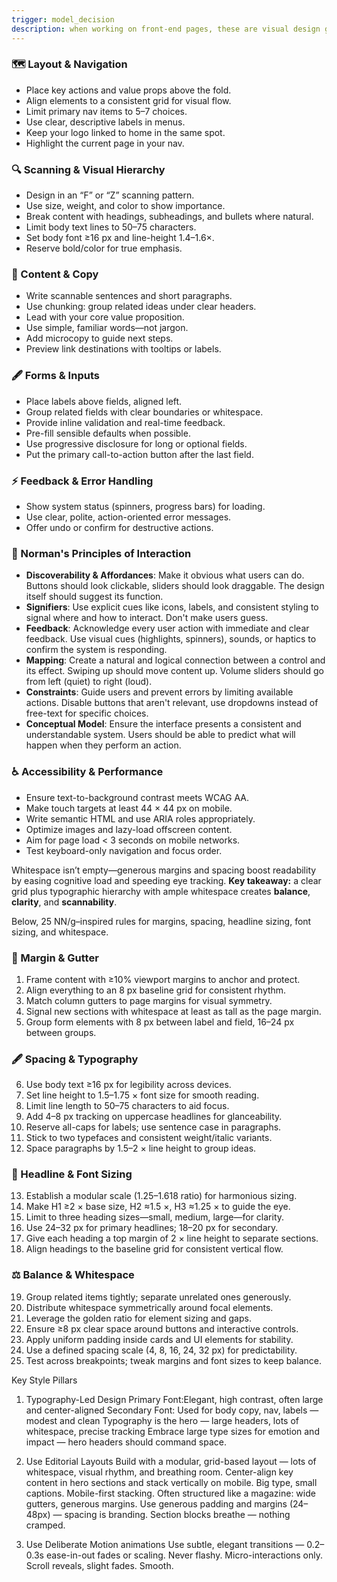 ```yaml
---
trigger: model_decision
description: when working on front-end pages, these are visual design guidelines
---
```


### 🗺️ Layout & Navigation

* Place key actions and value props above the fold.
* Align elements to a consistent grid for visual flow.
* Limit primary nav items to 5–7 choices.
* Use clear, descriptive labels in menus.
* Keep your logo linked to home in the same spot.
* Highlight the current page in your nav.

### 🔍 Scanning & Visual Hierarchy

* Design in an “F” or “Z” scanning pattern.
* Use size, weight, and color to show importance.
* Break content with headings, subheadings, and bullets where natural. 
* Limit body text lines to 50–75 characters.
* Set body font ≥16 px and line-height 1.4–1.6×.
* Reserve bold/color for true emphasis.

### 📄 Content & Copy

* Write scannable sentences and short paragraphs.
* Use chunking: group related ideas under clear headers.
* Lead with your core value proposition.
* Use simple, familiar words—not jargon.
* Add microcopy to guide next steps.
* Preview link destinations with tooltips or labels.

### 🖋️ Forms & Inputs

* Place labels above fields, aligned left.
* Group related fields with clear boundaries or whitespace.
* Provide inline validation and real-time feedback.
* Pre-fill sensible defaults when possible.
* Use progressive disclosure for long or optional fields.
* Put the primary call-to-action button after the last field.

### ⚡ Feedback & Error Handling

* Show system status (spinners, progress bars) for loading.
* Use clear, polite, action-oriented error messages.
* Offer undo or confirm for destructive actions.

### 🧠 Norman's Principles of Interaction

*   **Discoverability & Affordances**: Make it obvious what users can do. Buttons should look clickable, sliders should look draggable. The design itself should suggest its function.
*   **Signifiers**: Use explicit cues like icons, labels, and consistent styling to signal where and how to interact. Don't make users guess.
*   **Feedback**: Acknowledge every user action with immediate and clear feedback. Use visual cues (highlights, spinners), sounds, or haptics to confirm the system is responding.
*   **Mapping**: Create a natural and logical connection between a control and its effect. Swiping up should move content up. Volume sliders should go from left (quiet) to right (loud).
*   **Constraints**: Guide users and prevent errors by limiting available actions. Disable buttons that aren't relevant, use dropdowns instead of free-text for specific choices.
*   **Conceptual Model**: Ensure the interface presents a consistent and understandable system. Users should be able to predict what will happen when they perform an action.

### ♿ Accessibility & Performance

* Ensure text-to-background contrast meets WCAG AA.
* Make touch targets at least 44 × 44 px on mobile.
* Write semantic HTML and use ARIA roles appropriately.
* Optimize images and lazy-load offscreen content.
* Aim for page load < 3 seconds on mobile networks.
* Test keyboard-only navigation and focus order.

Whitespace isn’t empty—generous margins and spacing boost readability by easing cognitive load and speeding eye tracking.
**Key takeaway:** a clear grid plus typographic hierarchy with ample whitespace creates **balance**, **clarity**, and **scannability**.

Below, 25 NN/g–inspired rules for margins, spacing, headline sizing, font sizing, and whitespace.

### 🎯 Margin & Gutter

1. Frame content with ≥10% viewport margins to anchor and protect.
2. Align everything to an 8 px baseline grid for consistent rhythm.
3. Match column gutters to page margins for visual symmetry.
4. Signal new sections with whitespace at least as tall as the page margin.
5. Group form elements with 8 px between label and field, 16–24 px between groups.

### 🖋️ Spacing & Typography

6. Use body text ≥16 px for legibility across devices.
7. Set line height to 1.5–1.75 × font size for smooth reading.
8. Limit line length to 50–75 characters to aid focus.
9. Add 4–8 px tracking on uppercase headlines for glanceability.
10. Reserve all-caps for labels; use sentence case in paragraphs.
11. Stick to two typefaces and consistent weight/italic variants.
12. Space paragraphs by 1.5–2 × line height to group ideas.

### 📏 Headline & Font Sizing

13. Establish a modular scale (1.25–1.618 ratio) for harmonious sizing.
14. Make H1 ≥2 × base size, H2 ≈1.5 ×, H3 ≈1.25 × to guide the eye.
15. Limit to three heading sizes—small, medium, large—for clarity.
16. Use 24–32 px for primary headlines; 18–20 px for secondary.
17. Give each heading a top margin of 2 × line height to separate sections.
18. Align headings to the baseline grid for consistent vertical flow.

### ⚖️ Balance & Whitespace

19. Group related items tightly; separate unrelated ones generously.
20. Distribute whitespace symmetrically around focal elements.
21. Leverage the golden ratio for element sizing and gaps.
22. Ensure ≥8 px clear space around buttons and interactive controls.
23. Apply uniform padding inside cards and UI elements for stability.
24. Use a defined spacing scale (4, 8, 16, 24, 32 px) for predictability.
25. Test across breakpoints; tweak margins and font sizes to keep balance.


Key Style Pillars 
1. Typography-Led Design
Primary Font:Elegant, high contrast, often large and center-aligned
Secondary Font: Used for body copy, nav, labels — modest and clean
Typography is the hero — large headers, lots of whitespace, precise tracking
Embrace large type sizes for emotion and impact — hero headers should command space.

3. Use Editorial Layouts
Build with a modular, grid-based layout — lots of whitespace, visual rhythm, and breathing room. Center-align key content in hero sections and stack vertically on mobile. Big type, small captions. Mobile-first stacking.
Often structured like a magazine: wide gutters, generous margins. Use generous padding and margins (24–48px) — spacing is branding. Section blocks breathe — nothing cramped.

3. Use Deliberate Motion animations
Use subtle, elegant transitions — 0.2–0.3s ease-in-out fades or scaling. Never flashy. Micro-interactions only. Scroll reveals, slight fades. Smooth. 